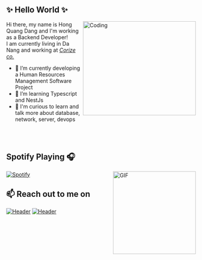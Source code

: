 
## ✨ Hello World ✨
<img align="right" alt="Coding" width="300" height="250" src="https://media.tenor.com/images/4a96b718f96ee8e5e91c849394449fc1/tenor.gif">

Hi there, my name is Hong Quang Dang and I'm working as a Backend Developer! <br>
I am currently living in Da Nang and working at *[Corize co.](https://corize.co.jp/en/)*

- 🔭 I’m currently developing a Human Resources Management Software Project
- 🌱 I’m learning Typescript and NestJs
- 👯 I'm curious to learn and talk more about database, network, server, devops

<br></br>

## Spotify Playing 🎧
<img align="right" alt="GIF" height="220px" src="https://media.giphy.com/media/J5B1Y8QZnzXXbLQIBu/giphy.gif" />

[![Spotify](https://spotify-e1dwlkj4j.vercel.app/api/spotify)](https://open.spotify.com/user/777k9eqztjxwkywl5ba3e0z75)

## 📫 Reach out to me on
[![Header](https://img.shields.io/badge/facebook-%231877F2.svg?&style=for-the-badge&logo=facebook&logoColor=white)](https://www.facebook.com/spaceraem/)
[![Header](https://img.shields.io/badge/linkedin-%230077B5.svg?&style=for-the-badge&logo=linkedin&logoColor=white)](https://www.linkedin.com/in/hong-quang-75b744157/)
